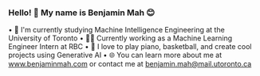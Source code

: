 ### Hello! 👋  My name is Benjamin Mah 😊 
• 🏫 I'm currently studying Machine Intelligence Engineering at the University of Toronto
• 👨‍💻 Currently working as a Machine Learning Engineer Intern at RBC
• 🎹 I love to play piano, basketball, and create cool projects using Generative AI
• 🌐 You can learn more about me at www.benjaminmah.com or contact me at benjamin.mah@mail.utoronto.ca


